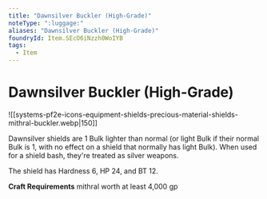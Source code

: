 ```yaml
---
title: "Dawnsilver Buckler (High-Grade)"
noteType: ":luggage:"
aliases: "Dawnsilver Buckler (High-Grade)"
foundryId: Item.SEcO6iNzzh0WoIYB
tags:
  - Item
---
```


# Dawnsilver Buckler (High-Grade)
![[systems-pf2e-icons-equipment-shields-precious-material-shields-mithral-buckler.webp|150]]

Dawnsilver shields are 1 Bulk lighter than normal (or light Bulk if their normal Bulk is 1, with no effect on a shield that normally has light Bulk). When used for a shield bash, they're treated as silver weapons.

The shield has Hardness 6, HP 24, and BT 12.

**Craft Requirements** mithral worth at least 4,000 gp
